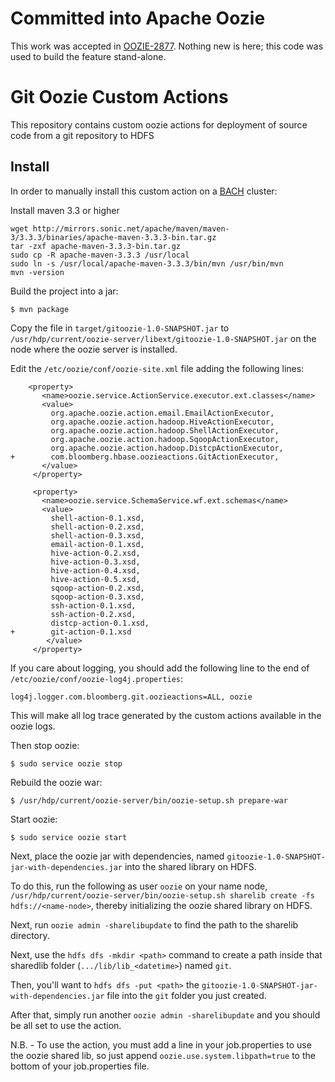 # Committed into Apache Oozie
This work was accepted in [OOZIE-2877](https://issues.apache.org/jira/browse/OOZIE-2877). Nothing new is here; this code was used to build the feature stand-alone.

# Git Oozie Custom Actions
This repository contains custom oozie actions for deployment of source code from a git repository to HDFS

## Install
In order to manually install this custom action on a
[BACH](https://github.com/bloomberg/chef-bach) cluster:

Install maven 3.3 or higher
```
wget http://mirrors.sonic.net/apache/maven/maven-3/3.3.3/binaries/apache-maven-3.3.3-bin.tar.gz
tar -zxf apache-maven-3.3.3-bin.tar.gz
sudo cp -R apache-maven-3.3.3 /usr/local
sudo ln -s /usr/local/apache-maven-3.3.3/bin/mvn /usr/bin/mvn
mvn -version
```


Build the project into a jar:
```
$ mvn package
```

Copy the file in `target/gitoozie-1.0-SNAPSHOT.jar` to
`/usr/hdp/current/oozie-server/libext/gitoozie-1.0-SNAPSHOT.jar` on the node
where the oozie server is installed.

Edit the `/etc/oozie/conf/oozie-site.xml` file adding the following lines:
```
    <property>
       <name>oozie.service.ActionService.executor.ext.classes</name>
       <value>
         org.apache.oozie.action.email.EmailActionExecutor,
         org.apache.oozie.action.hadoop.HiveActionExecutor,
         org.apache.oozie.action.hadoop.ShellActionExecutor,
         org.apache.oozie.action.hadoop.SqoopActionExecutor,
         org.apache.oozie.action.hadoop.DistcpActionExecutor,
+        com.bloomberg.hbase.oozieactions.GitActionExecutor,
       </value>
     </property>

     <property>
       <name>oozie.service.SchemaService.wf.ext.schemas</name>
       <value>
         shell-action-0.1.xsd,
         shell-action-0.2.xsd,
         shell-action-0.3.xsd,
         email-action-0.1.xsd,
         hive-action-0.2.xsd,
         hive-action-0.3.xsd,
         hive-action-0.4.xsd,
         hive-action-0.5.xsd,
         sqoop-action-0.2.xsd,
         sqoop-action-0.3.xsd,
         ssh-action-0.1.xsd,
         ssh-action-0.2.xsd,
         distcp-action-0.1.xsd,
+        git-action-0.1.xsd
        </value>
     </property>
```

If you care about logging, you should add the following line to the end of `/etc/oozie/conf/oozie-log4j.properties`:
```
log4j.logger.com.bloomberg.git.oozieactions=ALL, oozie
```
This will make all log trace generated by the custom actions available in the oozie logs.

Then stop oozie:
```
$ sudo service oozie stop
```

Rebuild the oozie war:
```
$ /usr/hdp/current/oozie-server/bin/oozie-setup.sh prepare-war
```

Start oozie:
```
$ sudo service oozie start
```

Next, place the oozie jar with dependencies, named `gitoozie-1.0-SNAPSHOT-jar-with-dependencies.jar` into the shared library on HDFS.

To do this, run the following as user `oozie` on your name node, `/usr/hdp/current/oozie-server/bin/oozie-setup.sh sharelib create -fs hdfs://<name-node>`, thereby initializing the oozie shared library on HDFS.

Next, run `oozie admin -sharelibupdate` to find the path to the sharelib directory.

Next, use the `hdfs dfs -mkdir <path>` command to create a path inside that sharedlib folder (`.../lib/lib_<datetime>`) named `git`.

Then, you'll want to `hdfs dfs -put <path>` the `gitoozie-1.0-SNAPSHOT-jar-with-dependencies.jar` file into the `git` folder you just created.

After that, simply run another `oozie admin -sharelibupdate` and you should be all set to use the action.

N.B. - To use the action, you must add a line in your job.properties to use the oozie shared lib, so just append `oozie.use.system.libpath=true` to the bottom of your job.properties file.
